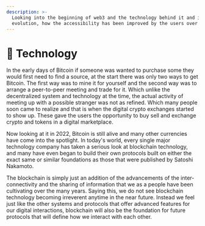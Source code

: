 ```yaml
---
description: >-
  Looking into the beginning of web3 and the technology behind it and it's
  evolution, how the accessibility has been improved by the users over time.
---
```


# 🧰 Technology

In the early days of Bitcoin if someone was wanted to purchase some they would first need to find a source, at the start there was only two ways to get Bitcoin. The first way was to mine it for yourself and the second way was to arrange a peer-to-peer meeting and trade for it. Which unlike the decentralized system and technology at the time, the actual activity of meeting up with a possible stranger was not as refined. Which many people soon came to realize and that is when the digital crypto exchanges started to show up. These gave the users the opportunity to buy sell and exchange crypto and tokens in a digital marketplace.&#x20;

Now looking at it in 2022, Bitcoin is still alive and many other currencies have come into the spotlight. In today's world, every single major technology company has taken a serious look at blockchain technology, and many have even began to build their own protocols built on either the exact same or similar foundations as those that were published by Satoshi Nakamoto.

The blockchain is simply just an addition of the advancements of the inter-connectivity and the sharing of information that we as a people have been cultivating over the many years. Saying this, we do not see blockchain technology becoming irreverent anytime in the near future. Instead we feel just like the other systems and protocols that offer advanced features for our digital interactions, blockchain will also be the foundation for future protocols that will define how we interact with each other. &#x20;
